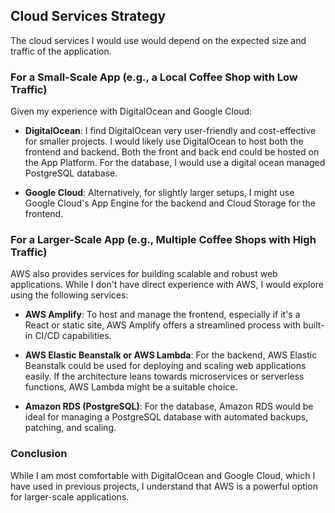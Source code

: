 ## Cloud Services Strategy

The cloud services I would use would depend on the expected size and traffic of the application.

### For a Small-Scale App (e.g., a Local Coffee Shop with Low Traffic)
Given my experience with DigitalOcean and Google Cloud:

- **DigitalOcean**: I find DigitalOcean very user-friendly and cost-effective for smaller projects. I would likely use DigitalOcean to host both the frontend and backend. Both the front and back end could be hosted on the App Platform. For the database, I would use a digital ocean managed PostgreSQL database.

- **Google Cloud**: Alternatively, for slightly larger setups, I might use Google Cloud's App Engine for the backend and Cloud Storage for the frontend.

### For a Larger-Scale App (e.g., Multiple Coffee Shops with High Traffic)
AWS also provides services for building scalable and robust web applications. While I don't have direct experience with AWS, I would explore using the following services:

- **AWS Amplify**: To host and manage the frontend, especially if it's a React or static site, AWS Amplify offers a streamlined process with built-in CI/CD capabilities.
  
- **AWS Elastic Beanstalk or AWS Lambda**: For the backend, AWS Elastic Beanstalk could be used for deploying and scaling web applications easily. If the architecture leans towards microservices or serverless functions, AWS Lambda might be a suitable choice.

- **Amazon RDS (PostgreSQL)**: For the database, Amazon RDS would be ideal for managing a PostgreSQL database with automated backups, patching, and scaling.

### Conclusion
While I am most comfortable with DigitalOcean and Google Cloud, which I have used in previous projects, I understand that AWS is a powerful option for larger-scale applications.
